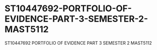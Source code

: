 # ST10447692-PORTFOLIO-OF-EVIDENCE-PART-3-SEMESTER-2-MAST5112
ST10447692 PORTFOLIO OF EVIDENCE PART 3 SEMESTER 2 MAST5112
